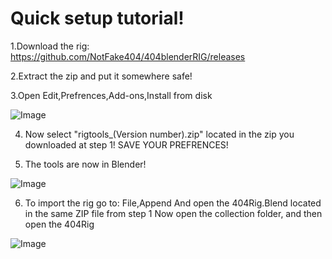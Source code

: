 # Quick setup tutorial!

1.Download the rig: https://github.com/NotFake404/404blenderRIG/releases

2.Extract the zip and put it somewhere safe!

3.Open Edit,Prefrences,Add-ons,Install from disk

![Image](https://cdn.discordapp.com/attachments/1308449826891108463/1341399617501270108/O12DPft.png?ex=67b5db3e&is=67b489be&hm=e6cb23bdd84dd57219a8738a01da208df5c9f77d6c06cbd7c0dfa474b676ddb0&"AddonPage")

4. Now select "rigtools_(Version number).zip" located in the zip you downloaded at step 1!
SAVE YOUR PREFRENCES!

5.  The tools are now in Blender!

![Image](https://cdn.discordapp.com/attachments/1308449826891108463/1341396648361725972/O3Xcl4X.png?ex=67b5d87a&is=67b486fa&hm=c74fa64b7c3f7beb5ea756d5f42889de76404abb692bfe29a48f2d631b5e7370&"AddonPage")


6. To import the rig go to: File,Append
And open the 404Rig.Blend located in the same ZIP file from step 1
Now open the collection folder, and then open the 404Rig

![Image](https://cdn.discordapp.com/attachments/1308449826891108463/1341401922220982384/nGKdi8q.png?ex=67b5dd64&is=67b48be4&hm=3e37e2c72fbc1da1893bf93cfa2ac59c57fb16885ec5663162529b7b04ab490f&"AddonPage")
